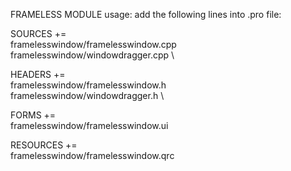 FRAMELESS MODULE usage:
add the following lines into .pro file:

SOURCES     += \
               framelesswindow/framelesswindow.cpp \
               framelesswindow/windowdragger.cpp \

HEADERS     += \
               framelesswindow/framelesswindow.h \
               framelesswindow/windowdragger.h \

FORMS       += \
               framelesswindow/framelesswindow.ui

RESOURCES   += \
               framelesswindow/framelesswindow.qrc

